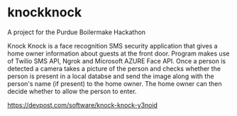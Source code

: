 # knockknock
A project for the Purdue Boilermake Hackathon

Knock Knock is a face recognition SMS security application that gives a home owner information about guests at the front door. Program makes use of Twilio SMS API, Ngrok and Microsoft AZURE Face API. Once a person is detected a camera takes a picture of the person and checks whether the person is present in a local databse and send the image along with the person's name (if present) to the home owner. The home owner can then decide whether to allow the person to enter.

https://devpost.com/software/knock-knock-y3noid
